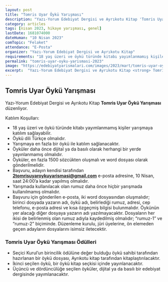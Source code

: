 ```yaml
---
layout: post
title: "Tomris Uyar Öykü Yarışması"
description: "Yazı-Yorum Edebiyat Dergisi ve Ayrıkotu Kitap 'Tomris Uyar Öykü Yarışması' düzenliyor."
category: articles
tags: [nisan 2023, hikaye yarışması, genel]
lastDate: 1681074000
dateHuman: "10 Nisan 2023"
comTopic: "Felaket"
attendance: "E-Posta"
organizer: "Yazı-Yorum Edebiyat Dergisi ve Ayrıkotu Kitap"
requirements: "18 yaş üzeri ve öykü türünde kitabı yayımlanmamış kişiler katılabilir."
permalink: "tomris-uyar-oyku-yarismasi-2023"
image: "https://edebiyatyarismalari.com/images/2023/mart/tomris-uyar-oyku-yarismasi.jpg"
excerpt:  "Yazı-Yorum Edebiyat Dergisi ve Ayrıkotu Kitap <strong> Tomris Uyar Öykü Yarışması </strong> düzenliyor."
---
```


## Tomris Uyar Öykü Yarışması
Yazı-Yorum Edebiyat Dergisi ve Ayrıkotu Kitap **Tomris Uyar Öykü Yarışması** düzenliyor.  

Katılım Koşulları:
- 18 yaş üzeri ve öykü türünde kitabı yayımlanmamış kişiler yarışmaya katılım sağlayabilir.
- Öykü dili Türkçe olmalıdır.
- Yarışmaya en fazla bir öykü ile katılım sağlanacaktır.
- Öyküler daha önce dijital ya da basılı olarak herhangi bir yerde yayınlanmamış olmalıdır.
- Öyküler, en fazla 1500 sözcükten oluşmalı ve word dosyası olarak gönderilmelidir.
- Başvuru, adayın kendisi tarafından **2tomrisuyaroykuyarismasi@gmail.com** e-posta adresine, 10 Nisan, saat 24:00’a kadar yapılmış olmalıdır.
- Yarışmada kullanılacak olan rumuz daha önce hiçbir yarışmada kullanılmamış olmalıdır.
- Başvuru için gönderilen e-posta, iki word dosyasından oluşmalıdır; birinci dosyada yazarın adı, öykü adı, belirlediği rumuz, adresi, cep telefonu, e-posta adresi ve kısa özgeçmiş bilgisi bulunmalıdır. Öykünün yer alacağı diğer dosyaya yazarın adı yazılmayacaktır. Dosyaların her ikisi de belirlenmiş olan rumuz adıyla kaydedilmiş olmalıdır; “rumuz-1” ve “rumuz-2” biçiminde. Düzenleme kurulu, jüri üyelerine, ön elemeden geçen adayların dosyalarını isimsiz iletecektir.

### Tomris Uyar Öykü Yarışması Ödülleri
- Seçici Kurul’un birincilik ödülüne değer bulduğu öykü sahibi tarafından hazırlanan bir öykü dosyası, Ayrıkotu kitap tarafından kitaplaştırılacaktır.
- İkinci seçilen öykü, bir öykü kitap seçkisi içinde yayınlanacaktır.
- Üçüncü ve dördüncülüğe seçilen öyküler, dijital ya da basılı bir edebiyat dergisinde yayımlanacaktır.